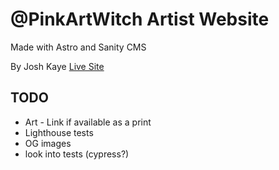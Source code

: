 # @PinkArtWitch Artist Website 
Made with Astro and Sanity CMS

By Josh Kaye 
[Live Site](https://pinkartwitch.com)

## TODO
* Art - Link if available as a print
* Lighthouse tests
* OG images
* look into tests (cypress?)